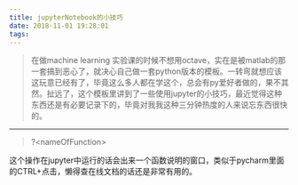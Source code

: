 ```yaml
---
title: jupyterNotebook的小技巧
date: 2018-11-01 19:28:01
tags:
---
```

> 在做machine learning 实验课的时候不想用octave，实在是被matlab的那一套搞到恶心了，就决心自己做一套python版本的模板。一转弯就想应该这玩意已经有了，毕竟这么多人都在学这个，总会有py爱好者做的，果不其然。扯远了，这个模板里讲到了一些使用jupyter的小技巧，最近觉得这种东西还是有必要记录下的，毕竟对我我这种三分钟热度的人来说忘东西很快的。

***
>?\<nameOfFunction>

这个操作在jupyter中运行的话会出来一个函数说明的窗口，类似于pycharm里面的CTRL+点击，懒得查在线文档的话还是非常有用的。